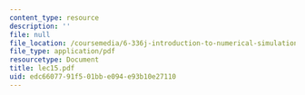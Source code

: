```yaml
---
content_type: resource
description: ''
file: null
file_location: /coursemedia/6-336j-introduction-to-numerical-simulation-sma-5211-fall-2003/edc6607791f501bbe094e93b10e27110_lec15.pdf
file_type: application/pdf
resourcetype: Document
title: lec15.pdf
uid: edc66077-91f5-01bb-e094-e93b10e27110
---
```

